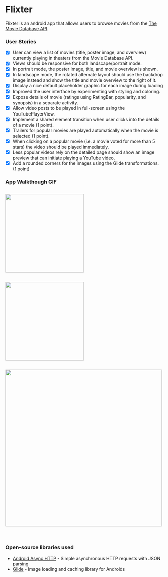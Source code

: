 # Flixter
Flixter is an android app that allows users to browse movies from the [The Movie Database API](http://docs.themoviedb.apiary.io/#).

### User Stories

- [x] User can view a list of movies (title, poster image, and overview) currently playing in theaters from the Movie Database API.
- [x] Views should be responsive for both landscape/portrait mode.
- [x] In portrait mode, the poster image, title, and movie overview is shown.
- [x] In landscape mode, the rotated alternate layout should use the backdrop image instead and show the title and movie overview to the right of it.
- [x] Display a nice default placeholder graphic for each image during loading
- [x] Improved the user interface by experimenting with styling and coloring.
- [x] Expose details of movie (ratings using RatingBar, popularity, and synopsis) in a separate activity.
- [x] Allow video posts to be played in full-screen using the YouTubePlayerView.
- [x] Implement a shared element transition when user clicks into the details of a movie (1 point). 
- [x] Trailers for popular movies are played automatically when the movie is selected (1 point).
- [x] When clicking on a popular movie (i.e. a movie voted for more than 5 stars) the video should be played immediately.
- [x] Less popular videos rely on the detailed page should show an image preview that can initiate playing a YouTube video.
- [x] Add a rounded corners for the images using the Glide transformations. (1 point)

### App Walkthough GIF

<img src="https://i.imgur.com/lf4ZYjh.gif" width=250><br>
---
<img src="https://i.imgur.com/zcWIGyp.gif" width=250><br>
---
<img src="https://i.imgur.com/H7bxrhb.gif" width=500><br>
---
<br>


### Open-source libraries used

- [Android Async HTTP](https://github.com/codepath/CPAsyncHttpClient) - Simple asynchronous HTTP requests with JSON parsing
- [Glide](https://github.com/bumptech/glide) - Image loading and caching library for Androids
